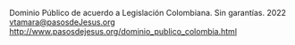 Dominio Público de acuerdo a Legislación Colombiana. Sin garantías.
2022 vtamara@pasosdeJesus.org	
http://www.pasosdejesus.org/dominio_publico_colombia.html


